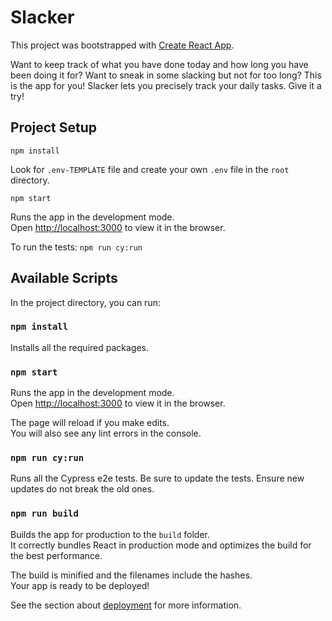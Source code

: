 # Slacker

This project was bootstrapped with [Create React App](https://github.com/facebook/create-react-app).

Want to keep track of what you have done today and how long you have been doing it for? Want to sneak in some slacking but not for too long? This is the app for you! Slacker lets you precisely track your daily tasks. Give it a try! 

## Project Setup

`npm install`

Look for `.env-TEMPLATE` file and create your own `.env` file in the `root` directory.

`npm start`

Runs the app in the development mode.\
Open [http://localhost:3000](http://localhost:3000) to view it in the browser.

To run the tests:
`npm run cy:run`

## Available Scripts

In the project directory, you can run:

### `npm install`

Installs all the required packages.

### `npm start`

Runs the app in the development mode.\
Open [http://localhost:3000](http://localhost:3000) to view it in the browser.

The page will reload if you make edits.\
You will also see any lint errors in the console.

### `npm run cy:run`

Runs all the Cypress e2e tests. Be sure to update the tests.
Ensure new updates do not break the old ones.

### `npm run build`

Builds the app for production to the `build` folder.\
It correctly bundles React in production mode and optimizes the build for the best performance.

The build is minified and the filenames include the hashes.\
Your app is ready to be deployed!

See the section about [deployment](https://facebook.github.io/create-react-app/docs/deployment) for more information.